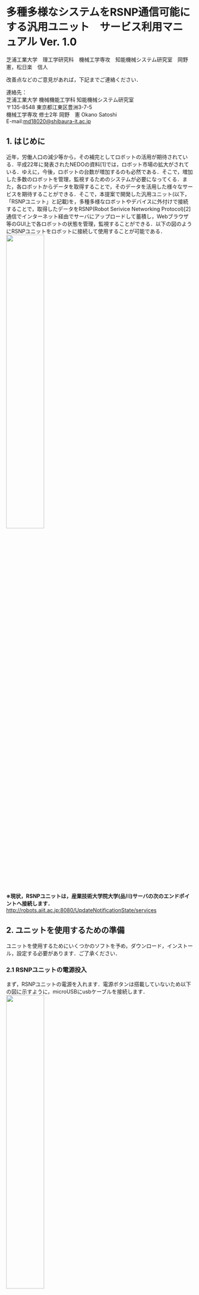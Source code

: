 
# 多種多様なシステムをRSNP通信可能にする汎用ユニット　サービス利用マニュアル Ver. 1.0  

芝浦工業大学　理工学研究科　機械工学専攻　知能機械システム研究室　岡野　憲，松日楽　信人

改善点などのご意見があれば，下記までご連絡ください．  

連絡先：  
芝浦工業大学 機械機能工学科 知能機械システム研究室  
〒135-8548 東京都江東区豊洲3-7-5  
機械工学専攻 修士2年 岡野　憲 Okano Satoshi  
E-mail:md18020@shibaura-it.ac.jp  

## 1. はじめに  
近年，労働人口の減少等から，その補完としてロボットの活用が期待されている．平成22年に発表されたNEDOの資料[1]では，ロボット市場の拡大がされている．ゆえに，今後，ロボットの台数が増加するのも必然である．そこで，増加した多数のロボットを管理，監視するためのシステムが必要になってくる．また，各ロボットからデータを取得することで，そのデータを活用した様々なサービスを期待することができる．そこで，本提案で開発した汎用ユニット(以下，「RSNPユニット」と記載)を，多種多様なロボットやデバイスに外付けで接続することで，取得したデータをRSNP(Robot Serivice Networking Protocol)[2]通信でインターネット経由でサーバにアップロードして蓄積し，Webブラウザ等のGUI上で各ロボットの状態を管理，監視することができる．以下の図のようにRSNPユニットをロボットに接続して使用することが可能である．  
<img src="https://user-images.githubusercontent.com/44587055/58568589-81130980-826f-11e9-83c6-3e2803daf237.png" width=45%>  

**※現状，RSNPユニットは，産業技術大学院大学(品川)サーバの次のエンドポイントへ接続します．**  
http://robots.aiit.ac.jp:8080/UpdateNotificationState/services  
  
## 2. ユニットを使用するための準備  

ユニットを使用するためにいくつかのソフトを予め，ダウンロード，インストール，設定する必要があります．ご了承ください．  

### 2.1 RSNPユニットの電源投入  

まず，RSNPユニットの電源を入れます．電源ボタンは搭載していないため以下の図に示すように，microUSBにusbケーブルを接続します．  
<img src="" width=45%>  

### 2.2 RSNPユニットとPCとの接続  

RSNPユニットの初期設定を行うために，PCと有線で接続します．  
現状，LANケーブルとUSBケーブルで接続する2通りの方法があります．  
<b>ケース1-LANケーブルでの接続</b>  
LANケーブルでPCに接続するために，以下の図に示すように配線します．
ケーブルの種類は，クロスかストレートのどちらでも接続可能です．  
<img src="" width=45%>  

<b>ケース2-USBケーブルでの接続</b>
USBケーブルでPCに接続するために，以下の図に示すように配線します．  
<img src="" width=45%>  

### 2.3 RSNPユニットにSSH接続する  

<b>ケース1-Linux，Mac OSの場合</b>  
Linuxを使用している場合，次のコマンドを実行することで，SSH接続することができます．  
`~$ ssh raspberrypi`  

<b>ケース2-Windowsの場合</b>  

#### 2.3.1 Tera Termのダウンロード＆インストール  

RSNPユニットにリモートでSSH接続するためのソフトウェアが必要になります．  
今回は，クライアントソフトウェアとして**Tera Term**を使用します．  
以下のサイトより，ダウンロードとインストールを行ってください．  
**窓の杜 Tera Term**  
https://forest.watch.impress.co.jp/library/software/utf8teraterm/  

#### 2.3.2 RSNPユニットに接続  

次に，インストールしたTera Termを立ち上げます．  

以下の図のような画面が表示されます．  
 <img src="https://user-images.githubusercontent.com/44587055/58787570-08240100-8625-11e9-84c8-be85ba970c81.png" width=60%>  

ホストに"raspberrypi"と，TCPポートに"22"と入力し，「OK」をクリックします．  

#### 2.3.3 Raspberry Piにログイン  

次にRaspberry Piにログインをします．  
上記で「OK」をクリック後に以下のような画面が表示されます．  
 <img src="https://user-images.githubusercontent.com/44587055/58788978-014abd80-8628-11e9-87a8-6826dc60c4a5.png" width=60%>  

ユーザ名に"pi"とパスフレーズに"8073"と入力し，「OK」をクリックします．

<b>ケース1，ケース2-共通</b>  
RSNPユニットにSSH接続すると以下のような画面が表示されます．

### 2.4 java(jdk)のインストール  

java(jdk)をインストールします．以下のようにコマンドを入力し実行します．  
`~$ sudo apt-get install java-1.8.0-openjdk`  

java(jdk)がインストールされたか念のため確認します．以下のようにコマンドを入力し実行します．  
`~$ java -version`  

これでバージョンが表示されれば，インストール完了です．  

### 2.5 Githubからリポジトリをクローンする  

必要なファイルをダウンロードします．  
任意のディレクトリ以下に次のようにコマンドを入力し実行します．  
`~$ git clone https://github.com/SatoshiOkano/RSNPUnit.git`  

次に，ダウンロードされたか確認するため，以下のようにコマンドを入力します．  
`~$ ls`  

ダウンロードされていれば，`"RSNPUnit"`というディレクトリが存在します．  

### 2.6 propertiesファイルの設定  

ダウンロードしたディレクトリ内に`"DataLog"`というディレクトリがあるので，そこに移動します．  
以下のようにコマンドを入力し実行します．  
`~$ cd /RSNPUnit/DataLog`  

移動すると，`"Config.properties"`というファイルがあります．  
次に，以下のようにコマンドを入力します．  
`~$ sudo nano Config.properties`  

※ファイルを編集するためのエディタとして今回は"nano"を使用していますが，好みのものを使用してください．

デフォルトでは，以下のように記述されています．  

~~~text
#Configuretion
robot_id  = 1  
end_point = http://robots.aiit.ac.jp:8080/UpdateNotificationState/services
send_interval = 10000
ip_address = 169.254.183.9
port = 8000
~~~  

各パラメータの意味は，次のようになっています．  

- **robot_id** ： ロボットの識別ID  
- **end_point** ： サーバのアドレス  
- **send_interval** ： 送信時間間隔
- **ip_address** : RSNPユニット本体のIPアドレス
- **port** ： Socket通信のポート番号  

必要に応じて，これらの各パラメータを変更します．  

### 3.7 プログラムの実行  

まず，`「RSNPcomms.jar」`を実行します．
`「RSNP_lecture」`ディレクトリに戻るため，以下のようにコマンドを入力します．  
`~$ cd..`  

ファイルが存在しているか確認するため，以下のコマンドを入力します．  
`~$ ls`  

`「RSNPcomms.jar」`，`「Sensing.py」`が有ります．

次に，実行するために以下のようにコマンドを入力します．  
`~$ java -jar RSNPcomms.jar`  

実行が完了したら，別のウィンドウでコマンドを打つために，セッションの複製を行います．
Tera Termの左上のファイルをクリックし，以下の図のように「セッションの複製」をクリックします．  
 <img src="https://user-images.githubusercontent.com/44587055/58793457-209a1880-8631-11e9-9813-62f358d67991.png" width=60%>  

すると，新たにウィンドウが開かれます．
そこに，`「Sensing.py」`を実行するために以下のようにコマンドを入力します．  
`~$ python Sensing.py`  

実行するとウィンドウに以下のように文字列が定期的に表示されます．  

~~~text
switch OFF
{"data":[{"ac_id":1,"ac":"sensor status","re_id":1,"re":"off","co":""}]}
~~~

表記されているデータに関しては**4. 通信仕様**に記述されています．  

### 3.8 状態の確認  

センサの状態がサーバに送信され反映されているか確認します．  
以下のURLにアクセスします．  
http://robots.aiit.ac.jp:8080/Robomech2019/  

以下のようにブラウザ上で表示されていれば，確認完了です．  
Raspberry Pi②を稼働させた例．  
<img src="https://user-images.githubusercontent.com/44587055/58847016-4caeab80-86bc-11e9-9b39-e87f95fe140a.png" width=60%>  

タクトスイッチを押し続け，センサ状態が**on**になるか，確認してください．

## 4. ネットワーク設定  

RSNP通信は外部のインターネットに接続するのが前提です．  
そのため，ここでは無線LANネットワーク設定をします．  
まず，接続するルータ等のSSIDとパスワードを調べます．  
次に，以下のconfファイルをエディタで編集します．  
`~$ sudo nano /etc/wpa_supplicant/wpa_supplicant.conf`  

`wpa_supplicant.conf`を次のように記述します．  

~~~text
network={
     ssid="SSIDを記述する"
     psk="パスワードを記述する"
     key_mgmt=WPA-PSK
}
~~~

次に，Raspberry Piの無線LANを再起動します．以下のようにコマンドを入力します．  
`~$ sudo ifdown wlan0`  
数秒すると無線LANはオフになるので，以下のようにコマンドを入力します．  
`~$ sudo ifup wlan0`  
以上で，有線ネットワークが接続可能になります．  

## 5. 通信データ仕様

RSNP通信デバイスとロボット間のデータのやり取りはsocket通信で行います．  
ただし，以下の5種類のデータで送信を行う必要があります．  

- **Action_id**
- **Action名**  
- **Result_id**  
- **Resultデータ**  
- **コメント**  

**Action_id**とは，**Action名**に対する紐づけ番号である．  
**Action名**とは，ロボットが行った動作名などである．  
**Result_id**とは，**Resultデータ**に対する紐づけ番号である．  
**Resultデータ**とは，ロボットから得たデータ(変数)などである．  
**コメント**とは，コメント記述を入れたい場合に用いる．  
例えば，挨拶を3回，人数カウントを5人としたロボットがあったとする．この場合，データの仕様は次のようになる．  

|      仕様名      | データ1  | データ2 |
| :--------------: | :------: | :-----: |
|  **Action_id**   |    1     |    2    |
|   **Action名**   | 挨拶回数 |  人数   |
|  **Result_id**   |    1     |    2    |
| **Resultデータ** |    3     |    5    |
|   **コメント**   |   無し   |  無し   |

ここで，実際のデータ形式は以下のようなjson形式としてます．`{...}`内において，先頭に`「"data":」`があり，その次に配列のカッコ(`[]`)内において，1種類のデータが配列の1つの要素に入ります．ダブルクォーテーション(`"`)で囲んだ仕様名と値をカンマ(`:`)で区切ります．3点(`...`)には，対応するデータ等が入ります．見やすいように改行してありますが，実際は1行でデータ送信してください．これ以外の仕様でのデータを送信するとRaspi側で受信できないのでご注意ください．  

~~~text
{  
  "data":  
  [  
    {  
      "ac_id": ... ,  
      "ac": ... ,  
      "re_id": ... ,  
      "re": ... ,  
      "co": ...  
    },  
    {...},  
    ...  
  ]  
}  
~~~  

仕様名は以下の表のように短縮形となっているのでご注意ください．  

|      仕様名      |  省略形   |
| :--------------: | :-------: |
|  **Action_id**   | **ac_id** |
|   **Action名**   |  **ac**   |
|  **Result_id**   | **re_id** |
| **Resultデータ** |  **re**   |
|   **コメント**   |  **co**   |

上記のロボットの例の場合は，  
`{"data":[{"ac_id":1,"ac":"挨拶回数","re_id":1,"re":3,"co":""},{"ac_id":2,"ac":"人数","re_id":2,"re":5,"co":""}]}`  
となります．(コメントは無しのため，空欄("")となっている)  
複数種類の場合は，配列の成分が増加し，  
``{"data":[{...},{...},{...},...]}``  
となる．今回は5種類まで対応している．  
